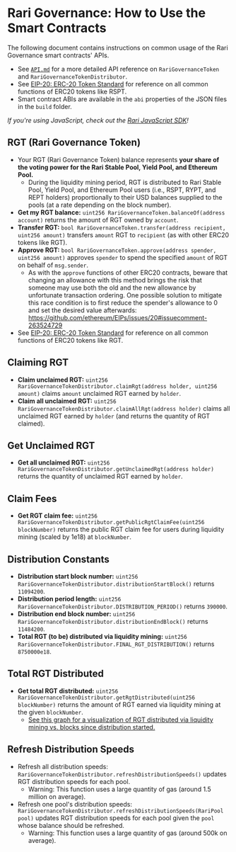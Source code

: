 # Rari Governance: How to Use the Smart Contracts

The following document contains instructions on common usage of the Rari Governance smart contracts' APIs.

* See [`API.md`](API.md) for a more detailed API reference on `RariGovernanceToken` and `RariGovernanceTokenDistributor`.
* See [EIP-20: ERC-20 Token Standard](https://eips.ethereum.org/EIPS/eip-20) for reference on all common functions of ERC20 tokens like RSPT.
* Smart contract ABIs are available in the `abi` properties of the JSON files in the `build` folder.

*If you're using JavaScript, check out the [Rari JavaScript SDK](https://github.com/Rari-Capital/rari-sdk)!*

## **RGT (Rari Governance Token)**

* Your RGT (Rari Governance Token) balance represents **your share of the voting power for the Rari Stable Pool, Yield Pool, and Ethereum Pool.**
    * During the liquidity mining period, RGT is distributed to Rari Stable Pool, Yield Pool, and Ethereum Pool users (i.e., RSPT, RYPT, and REPT holders) proportionally to their USD balances supplied to the pools (at a rate depending on the block number).
* **Get my RGT balance:** `uint256 RariGovernanceToken.balanceOf(address account)` returns the amount of RGT owned by `account`.
* **Transfer RGT:** `bool RariGovernanceToken.transfer(address recipient, uint256 amount)` transfers `amount` RGT to `recipient` (as with other ERC20 tokens like RGT).
* **Approve RGT:** `bool RariGovernanceToken.approve(address spender, uint256 amount)` approves `spender` to spend the specified `amount` of RGT on behalf of `msg.sender`.
    * As with the `approve` functions of other ERC20 contracts, beware that changing an allowance with this method brings the risk that someone may use both the old and the new allowance by unfortunate transaction ordering. One possible solution to mitigate this race condition is to first reduce the spender's allowance to 0 and set the desired value afterwards: https://github.com/ethereum/EIPs/issues/20#issuecomment-263524729
* See [EIP-20: ERC-20 Token Standard](https://eips.ethereum.org/EIPS/eip-20) for reference on all common functions of ERC20 tokens like RGT.

## **Claiming RGT**

* **Claim unclaimed RGT:** `uint256 RariGovernanceTokenDistributor.claimRgt(address holder, uint256 amount)` claims `amount` unclaimed RGT earned by `holder`.
* **Claim all unclaimed RGT:** `uint256 RariGovernanceTokenDistributor.claimAllRgt(address holder)` claims all unclaimed RGT earned by `holder` (and returns the quantity of RGT claimed).

## **Get Unclaimed RGT**

* **Get all unclaimed RGT:** `uint256 RariGovernanceTokenDistributor.getUnclaimedRgt(address holder)` returns the quantity of unclaimed RGT earned by `holder`.

## **Claim Fees**

* **Get RGT claim fee:** `uint256 RariGovernanceTokenDistributor.getPublicRgtClaimFee(uint256 blockNumber)` returns the public RGT claim fee for users during liquidity mining (scaled by 1e18) at `blockNumber`.

## **Distribution Constants**

* **Distribution start block number:** `uint256 RariGovernanceTokenDistributor.distributionStartBlock()` returns `11094200`.
* **Distribution period length:** `uint256 RariGovernanceTokenDistributor.DISTRIBUTION_PERIOD()` returns `390000`.
* **Distribution end block number:** `uint256 RariGovernanceTokenDistributor.distributionEndBlock()` returns `11484200`.
* **Total RGT (to be) distributed via liquidity mining:** `uint256 RariGovernanceTokenDistributor.FINAL_RGT_DISTRIBUTION()` returns `8750000e18`.

## **Total RGT Distributed**

* **Get total RGT distributed:** `uint256 RariGovernanceTokenDistributor.getRgtDistributed(uint256 blockNumber)` returns the amount of RGT earned via liquidity mining at the given `blockNumber`.
    * [See this graph for a visualization of RGT distributed via liquidity mining vs. blocks since distribution started.](https://www.desmos.com/calculator/2yvnflg4ir)

## **Refresh Distribution Speeds**

* Refresh all distribution speeds: `RariGovernanceTokenDistributor.refreshDistributionSpeeds()` updates RGT distribution speeds for each pool.
    * Warning: This function uses a large quantity of gas (around 1.5 million on average).
* Refresh one pool's distribution speeds: `RariGovernanceTokenDistributor.refreshDistributionSpeeds(RariPool pool)` updates RGT distribution speeds for each pool given the `pool` whose balance should be refreshed.
    * Warning: This function uses a large quantity of gas (around 500k on average).
